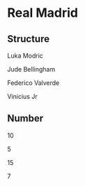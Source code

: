 # Real Madrid

## Structure

Luka Modric

Jude Bellingham

Federico Valverde

Vinicius Jr

## Number

10

5

15

7





